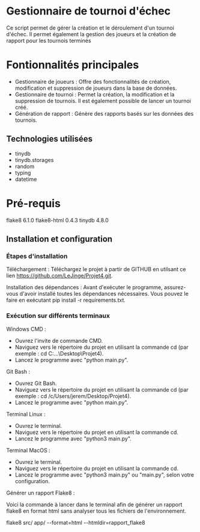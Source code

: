 # Gestionnaire de tournoi d'échec

Ce script permet de gérer la création et le déroulement d'un tournoi d'échec. Il permet également la gestion des 
joueurs et la création de rapport pour les tournois terminés

# Fontionnalités principales

- Gestionnaire de joueurs : Offre des fonctionnalités de création, modification et suppression de joueurs dans la base de données.
- Gestionnaire de tournoi : Permet la création, la modification et la suppression de tournois. Il est également possible de lancer un tournoi créé.
- Génération de rapport : Génère des rapports basés sur les données des tournois.

## Technologies utilisées

- tinydb
- tinydb.storages
- random
- typing
- datetime

# Pré-requis

flake8      6.1.0
flake8-html 0.4.3
tinydb      4.8.0


## Installation et configuration

### Étapes d'installation
Téléchargement : Téléchargez le projet à partir de GITHUB en utilsant ce lien 
https://github.com/LeJinge/Projet4.git.

Installation des dépendances : Avant d'exécuter le programme, assurez-vous d'avoir installé 
toutes les dépendances nécessaires. Vous pouvez le faire en exécutant pip install -r requirements.txt.

### Exécution sur différents terminaux

Windows CMD :

 - Ouvrez l'invite de commande CMD.
 - Naviguez vers le répertoire du projet en utilisant la commande cd (par exemple : cd C:...\Desktop\Projet4).
 - Lancez le programme avec "python main.py".

Git Bash :

 - Ouvrez Git Bash.
 - Naviguez vers le répertoire du projet en utilisant la commande cd (par exemple : cd /c/Users/jerem/Desktop/Projet4).
 - Lancez le programme avec "python main.py".

Terminal Linux :

 - Ouvrez le terminal.
 - Naviguez vers le répertoire du projet en utilisant la commande cd.
 - Lancez le programme avec "python3 main.py".

Terminal MacOS :

 - Ouvrez le terminal.
 - Naviguez vers le répertoire du projet en utilisant la commande cd.
 - Lancez le programme avec "python3 main.py" ou "main.py", selon votre configuration.

Générer un rapport Flake8 :

Voici la commande à lancer dans le terminal afin de générer un rapport flake8 en format html sans analyser 
tous les fichiers de l'environnement. 

flake8 src/ app/ --format=html --htmldir=rapport_flake8

